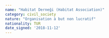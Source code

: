 ```yaml
---
name: "Habitat Derneği (Habitat Association)"
category: civil_society
nature: "Organisation à but non lucratif"
nationality: TUR
date_signed: '2018-11-12'
---
```

    